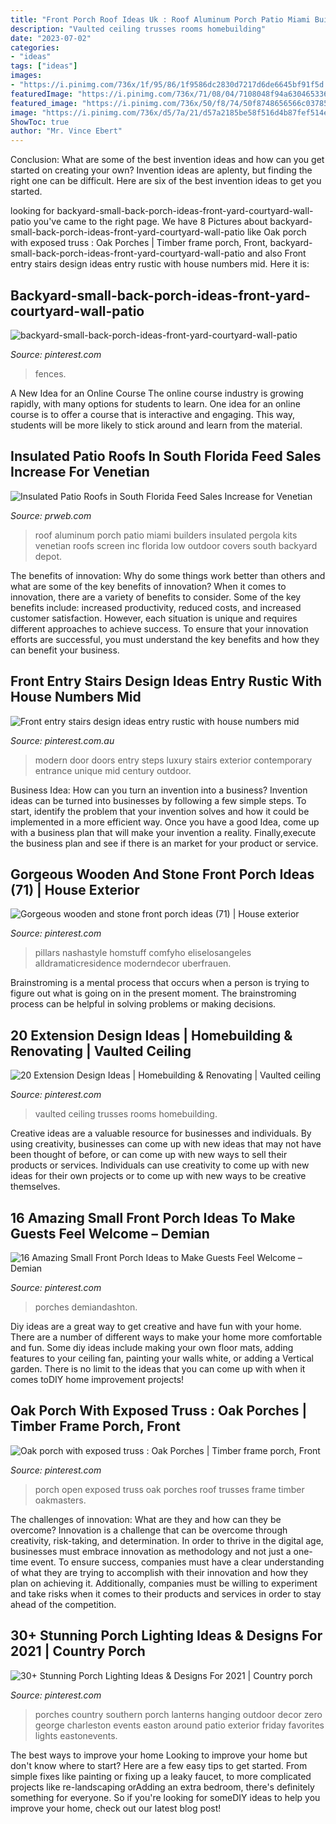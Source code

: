```yaml
---
title: "Front Porch Roof Ideas Uk : Roof Aluminum Porch Patio Miami Builders Insulated Pergola Kits Venetian Roofs Screen Inc Florida Low Outdoor Covers South Backyard Depot"
description: "Vaulted ceiling trusses rooms homebuilding"
date: "2023-07-02"
categories:
- "ideas"
tags: ["ideas"]
images:
- "https://i.pinimg.com/736x/1f/95/86/1f9586dc2830d7217d6de6645bf91f5d.jpg"
featuredImage: "https://i.pinimg.com/736x/71/08/04/7108048f94a630465336586cf34ab348.jpg"
featured_image: "https://i.pinimg.com/736x/50/f8/74/50f8748656566c0378549181dbbdff8b--house-numbers-modern-entry-stairs.jpg"
image: "https://i.pinimg.com/736x/d5/7a/21/d57a2185be58f516d4b87fef514ede07--exposed-trusses-porch-ideas.jpg"
ShowToc: true
author: "Mr. Vince Ebert"
---
```



Conclusion: What are some of the best invention ideas and how can you get started on creating your own?
Invention ideas are aplenty, but finding the right one can be difficult. Here are six of the best invention ideas to get you started.

	

		
looking for backyard-small-back-porch-ideas-front-yard-courtyard-wall-patio you've came to the right page. We have 8 Pictures about backyard-small-back-porch-ideas-front-yard-courtyard-wall-patio like Oak porch with exposed truss : Oak Porches | Timber frame porch, Front, backyard-small-back-porch-ideas-front-yard-courtyard-wall-patio and also Front entry stairs design ideas entry rustic with house numbers mid. Here it is:
		
    
## Backyard-small-back-porch-ideas-front-yard-courtyard-wall-patio

<img loading=lazy src="https://i.pinimg.com/736x/02/20/23/02202395febab0b70c52ce42e3307515.jpg" onerror="this.onerror=null;this.src='https://tse1.mm.bing.net/th?id=OIP.ASo-uUVUcTvJYYq33YjnGgHaJ3&amp;pid=15.1';" alt="backyard-small-back-porch-ideas-front-yard-courtyard-wall-patio">

_Source: pinterest.com_

>fences. 

	

A New Idea for an Online Course
The online course industry is growing rapidly, with many options for students to learn. One idea for an online course is to offer a course that is interactive and engaging. This way, students will be more likely to stick around and learn from the material.

    
## Insulated Patio Roofs In South Florida Feed Sales Increase For Venetian

<img loading=lazy src="http://ww1.prweb.com/prfiles/2013/06/17/11249693/get-attachment.aspx.jpeg" onerror="this.onerror=null;this.src='https://tse3.mm.bing.net/th?id=OIP.RlxYtzqwqthToOR3En7MSgHaHN&amp;pid=15.1';" alt="Insulated Patio Roofs in South Florida Feed Sales Increase for Venetian">

_Source: prweb.com_

>roof aluminum porch patio miami builders insulated pergola kits venetian roofs screen inc florida low outdoor covers south backyard depot. 

	

The benefits of innovation: Why do some things work better than others and what are some of the key benefits of innovation?
When it comes to innovation, there are a variety of benefits to consider. Some of the key benefits include: increased productivity, reduced costs, and increased customer satisfaction. However, each situation is unique and requires different approaches to achieve success. To ensure that your innovation efforts are successful, you must understand the key benefits and how they can benefit your business.

    
## Front Entry Stairs Design Ideas Entry Rustic With House Numbers Mid

<img loading=lazy src="https://i.pinimg.com/736x/50/f8/74/50f8748656566c0378549181dbbdff8b--house-numbers-modern-entry-stairs.jpg" onerror="this.onerror=null;this.src='https://tse4.mm.bing.net/th?id=OIP.66xBqpRxYz46tnxvtaElbwDMEy&amp;pid=15.1';" alt="Front entry stairs design ideas entry rustic with house numbers mid">

_Source: pinterest.com.au_

>modern door doors entry steps luxury stairs exterior contemporary entrance unique mid century outdoor. 

	

Business Idea: How can you turn an invention into a business?
Invention ideas can be turned into businesses by following a few simple steps. To start, identify the problem that your invention solves and how it could be implemented in a more efficient way. Once you have a good Idea, come up with a business plan that will make your invention a reality. Finally,execute the business plan and see if there is an market for your product or service.

    
## Gorgeous Wooden And Stone Front Porch Ideas (71) | House Exterior

<img loading=lazy src="https://i.pinimg.com/736x/a0/ed/84/a0ed84bce6546d896bb125ae9af62c86.jpg" onerror="this.onerror=null;this.src='https://tse2.mm.bing.net/th?id=OIP.z_54ym_HajeftqnGKUkgoAHaLH&amp;pid=15.1';" alt="Gorgeous wooden and stone front porch ideas (71) | House exterior">

_Source: pinterest.com_

>pillars nashastyle homstuff comfyho eliselosangeles alldramaticresidence moderndecor uberfrauen. 

	

Brainstroming is a mental process that occurs when a person is trying to figure out what is going on in the present moment. The brainstroming process can be helpful in solving problems or making decisions.

    
## 20 Extension Design Ideas | Homebuilding &amp; Renovating | Vaulted Ceiling

<img loading=lazy src="https://i.pinimg.com/736x/71/08/04/7108048f94a630465336586cf34ab348.jpg" onerror="this.onerror=null;this.src='https://tse3.mm.bing.net/th?id=OIP.Kh5wokGV8gxXXbpPrGmBpgHaLH&amp;pid=15.1';" alt="20 Extension Design Ideas | Homebuilding &amp; Renovating | Vaulted ceiling">

_Source: pinterest.com_

>vaulted ceiling trusses rooms homebuilding. 

	

Creative ideas are a valuable resource for businesses and individuals. By using creativity, businesses can come up with new ideas that may not have been thought of before, or can come up with new ways to sell their products or services. Individuals can use creativity to come up with new ideas for their own projects or to come up with new ways to be creative themselves.

    
## 16 Amazing Small Front Porch Ideas To Make Guests Feel Welcome – Demian

<img loading=lazy src="https://i.pinimg.com/736x/bf/3f/6b/bf3f6b140c74cb2af7a4ae00c1d02313.jpg" onerror="this.onerror=null;this.src='https://tse2.mm.bing.net/th?id=OIP.UlkEQ7lBP5DZWRLOrefxkwHaK0&amp;pid=15.1';" alt="16 Amazing Small Front Porch Ideas to Make Guests Feel Welcome – Demian">

_Source: pinterest.com_

>porches demiandashton. 

	

Diy ideas are a great way to get creative and have fun with your home. There are a number of different ways to make your home more comfortable and fun. Some diy ideas include making your own floor mats, adding features to your ceiling fan, painting your walls white, or adding a Vertical garden. There is no limit to the ideas that you can come up with when it comes toDIY home improvement projects!

    
## Oak Porch With Exposed Truss : Oak Porches | Timber Frame Porch, Front

<img loading=lazy src="https://i.pinimg.com/736x/d5/7a/21/d57a2185be58f516d4b87fef514ede07--exposed-trusses-porch-ideas.jpg" onerror="this.onerror=null;this.src='https://tse3.mm.bing.net/th?id=OIP.Ld3gTrnQnJcRFSJT30ziGgHaJ3&amp;pid=15.1';" alt="Oak porch with exposed truss : Oak Porches | Timber frame porch, Front">

_Source: pinterest.com_

>porch open exposed truss oak porches roof trusses frame timber oakmasters. 

	

The challenges of innovation: What are they and how can they be overcome?
Innovation is a challenge that can be overcome through creativity, risk-taking, and determination. In order to thrive in the digital age, businesses must embrace innovation as methodology and not just a one-time event. To ensure success, companies must have a clear understanding of what they are trying to accomplish with their innovation and how they plan on achieving it. Additionally, companies must be willing to experiment and take risks when it comes to their products and services in order to stay ahead of the competition.

    
## 30+ Stunning Porch Lighting Ideas &amp; Designs For 2021 | Country Porch

<img loading=lazy src="https://i.pinimg.com/736x/1f/95/86/1f9586dc2830d7217d6de6645bf91f5d.jpg" onerror="this.onerror=null;this.src='https://tse3.mm.bing.net/th?id=OIP.5DUrWStQtuij_CWF_F5JbQHaKE&amp;pid=15.1';" alt="30+ Stunning Porch Lighting Ideas &amp; Designs For 2021 | Country porch">

_Source: pinterest.com_

>porches country southern porch lanterns hanging outdoor decor zero george charleston events easton around patio exterior friday favorites lights eastonevents. 

	

The best ways to improve your home
Looking to improve your home but don't know where to start? Here are a few easy tips to get started. From simple fixes like painting or fixing up a leaky faucet, to more complicated projects like re-landscaping orAdding an extra bedroom, there's definitely something for everyone. So if you're looking for someDIY ideas to help you improve your home, check out our latest blog post!

